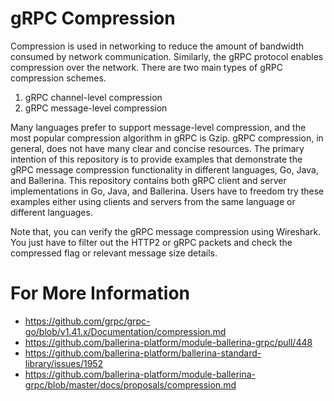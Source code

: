 # gRPC Compression

Compression is used in networking to reduce the amount of bandwidth consumed by network communication. Similarly, the gRPC protocol enables compression over the network. There are two main types of gRPC compression schemes.
1. gRPC channel-level compression
1. gRPC message-level compression

Many languages prefer to support message-level compression, and the most popular compression algorithm in gRPC is Gzip. gRPC compression, in general, does not have many clear and concise resources. The primary intention of this repository is to provide examples that demonstrate the gRPC message compression functionality in different languages, Go, Java, and Ballerina. This repository contains both gRPC client and server implementations in Go, Java, and Ballerina. Users have to freedom try these examples either using clients and servers from the same language or different languages. 

Note that, you can verify the gRPC message compression using Wireshark. You just have to filter out the HTTP2 or gRPC packets and check the compressed flag or relevant message size details.

# For More Information
- https://github.com/grpc/grpc-go/blob/v1.41.x/Documentation/compression.md
- https://github.com/ballerina-platform/module-ballerina-grpc/pull/448
- https://github.com/ballerina-platform/ballerina-standard-library/issues/1952
- https://github.com/ballerina-platform/module-ballerina-grpc/blob/master/docs/proposals/compression.md

